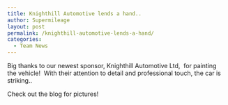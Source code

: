 ```yaml
---
title: Knighthill Automotive lends a hand..
author: Supermileage
layout: post
permalink: /knighthill-automotive-lends-a-hand/
categories:
  - Team News
---
```

Big thanks to our newest sponsor, Knighthill Automotive Ltd,  for painting the vehicle!  With their attention to detail and professional touch, the car is striking..

Check out the blog for pictures!
